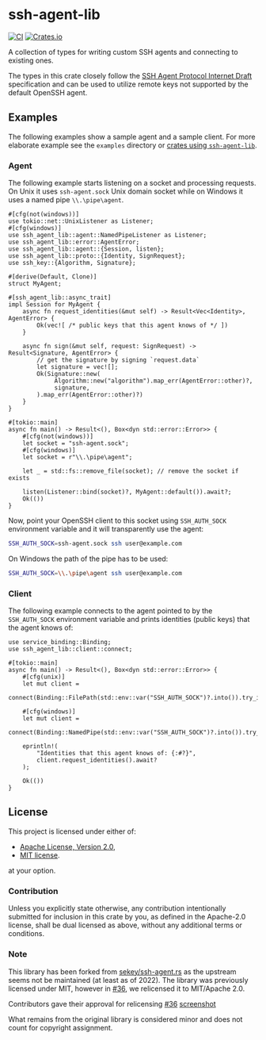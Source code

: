 # ssh-agent-lib

[![CI](https://github.com/wiktor-k/ssh-agent-lib/actions/workflows/rust.yml/badge.svg)](https://github.com/wiktor-k/ssh-agent-lib/actions/workflows/rust.yml)
[![Crates.io](https://img.shields.io/crates/v/ssh-agent-lib)](https://crates.io/crates/ssh-agent-lib)

A collection of types for writing custom SSH agents and connecting to existing ones.

The types in this crate closely follow the [SSH Agent Protocol Internet Draft](https://datatracker.ietf.org/doc/html/draft-miller-ssh-agent) specification and can be used to utilize remote keys not supported by the default OpenSSH agent.

## Examples

The following examples show a sample agent and a sample client.
For more elaborate example see the `examples` directory or [crates using `ssh-agent-lib`](https://crates.io/crates/ssh-agent-lib/reverse_dependencies).

### Agent

The following example starts listening on a socket and processing requests.
On Unix it uses `ssh-agent.sock` Unix domain socket while on Windows it uses a named pipe `\\.\pipe\agent`.

```rust,no_run
#[cfg(not(windows))]
use tokio::net::UnixListener as Listener;
#[cfg(windows)]
use ssh_agent_lib::agent::NamedPipeListener as Listener;
use ssh_agent_lib::error::AgentError;
use ssh_agent_lib::agent::{Session, listen};
use ssh_agent_lib::proto::{Identity, SignRequest};
use ssh_key::{Algorithm, Signature};

#[derive(Default, Clone)]
struct MyAgent;

#[ssh_agent_lib::async_trait]
impl Session for MyAgent {
    async fn request_identities(&mut self) -> Result<Vec<Identity>, AgentError> {
        Ok(vec![ /* public keys that this agent knows of */ ])
    }

    async fn sign(&mut self, request: SignRequest) -> Result<Signature, AgentError> {
        // get the signature by signing `request.data`
        let signature = vec![];
        Ok(Signature::new(
             Algorithm::new("algorithm").map_err(AgentError::other)?,
             signature,
        ).map_err(AgentError::other)?)
    }
}

#[tokio::main]
async fn main() -> Result<(), Box<dyn std::error::Error>> {
    #[cfg(not(windows))]
    let socket = "ssh-agent.sock";
    #[cfg(windows)]
    let socket = r"\\.\pipe\agent";

    let _ = std::fs::remove_file(socket); // remove the socket if exists

    listen(Listener::bind(socket)?, MyAgent::default()).await?;
    Ok(())
}
```

Now, point your OpenSSH client to this socket using `SSH_AUTH_SOCK` environment variable and it will transparently use the agent:

```sh
SSH_AUTH_SOCK=ssh-agent.sock ssh user@example.com
```

On Windows the path of the pipe has to be used:

```sh
SSH_AUTH_SOCK=\\.\pipe\agent ssh user@example.com
```

### Client

The following example connects to the agent pointed to by the `SSH_AUTH_SOCK` environment variable and prints identities (public keys) that the agent knows of:

```rust,no_run
use service_binding::Binding;
use ssh_agent_lib::client::connect;

#[tokio::main]
async fn main() -> Result<(), Box<dyn std::error::Error>> {
    #[cfg(unix)]
    let mut client =
        connect(Binding::FilePath(std::env::var("SSH_AUTH_SOCK")?.into()).try_into()?)?;

    #[cfg(windows)]
    let mut client =
        connect(Binding::NamedPipe(std::env::var("SSH_AUTH_SOCK")?.into()).try_into()?)?;

    eprintln!(
        "Identities that this agent knows of: {:#?}",
        client.request_identities().await?
    );

    Ok(())
}
```

## License

This project is licensed under either of:

  - [Apache License, Version 2.0](https://www.apache.org/licenses/LICENSE-2.0),
  - [MIT license](https://opensource.org/licenses/MIT).

at your option.

### Contribution

Unless you explicitly state otherwise, any contribution intentionally submitted for inclusion in this crate by you, as defined in the Apache-2.0 license, shall be dual licensed as above, without any additional terms or conditions.

### Note

This library has been forked from [sekey/ssh-agent.rs](https://github.com/sekey/ssh-agent.rs) as the upstream seems not be maintained (at least as of 2022).
The library was previously licensed under MIT, however in [#36], we relicensed it to MIT/Apache 2.0.

Contributors gave their approval for relicensing [#36] [screenshot]

[#36]: https://github.com/wiktor-k/ssh-agent-lib/pull/36
[screenshot]: http://web.archive.org/web/20240408190456/https://github.com/wiktor-k/ssh-agent-lib/pull/36

What remains from the original library is considered minor and does not count for copyright assignment.
